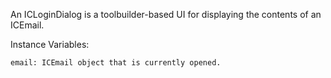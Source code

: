 An ICLoginDialog is a toolbuilder-based UI for displaying the contents of an ICEmail.

Instance Variables:
	
	email: ICEmail object that is currently opened.